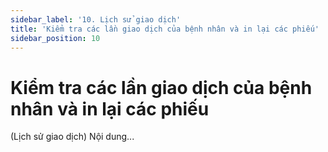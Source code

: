 ```yaml
---
sidebar_label: '10. Lịch sử giao dịch'
title: 'Kiểm tra các lần giao dịch của bệnh nhân và in lại các phiếu'
sidebar_position: 10
---
```

# Kiểm tra các lần giao dịch của bệnh nhân và in lại các phiếu
(Lịch sử giao dịch)
Nội dung...